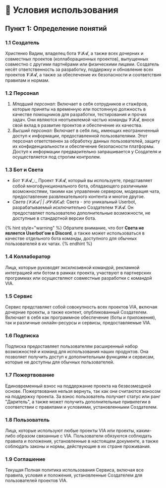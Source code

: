 # 🔘 Условия использования

## **Пункт 1: Определение понятий** <a href="#p-id-1" id="p-id-1"></a>

### **1.1 Создатель** <a href="#p-id-1.1" id="p-id-1.1"></a>

Христенко Вадим, владелец бота 𝓥𝓘𝓐, а также всех дочерних и совместных проектов (коллаборационных проектов), выпущенных совместно с другими партнёрами или физическими лицами. Создатель несёт ответственность за разработку, поддержку и обновление всех проектов 𝓥𝓘𝓐, а также за обеспечение их безопасности и соответствия правилам и нормам.

### **1.2 Персонал** <a href="#p-id-1.2" id="p-id-1.2"></a>

1. _Младший персонал:_ Включает в себя сотрудников и стажёров, которые приняты на временную или постоянную должность в качестве помощников для разработки, тестирования и прочих задач. Они являются неотъемлемой частью команды 𝓥𝓘𝓐, внося свой вклад в развитие проектов и обеспечение их качества.
2. _Высший персонал:_ Включает в себя лиц, имеющих неограниченный доступ к информации, предоставленной пользователями. Этот персонал ответственен за обработку данных пользователей, защиту их конфиденциальности и обеспечение безопасности платформы. Доступ к информации предварительно запрашивается у Создателя и осуществляется под строгим контролем.

### 1.3 **Бот и Света** <a href="#p-id-1.3" id="p-id-1.3"></a>

* _Бот_ 𝓥𝓘𝓐_:_ Проект 𝓥𝓘𝓐, который вы используете, представляет собой многофункционального бота, обладающего различными возможностями, такими как управление сервером, модерация чата, предоставление развлекательного контента и многое другое.
* _Света (_𝓥𝓘𝓐 | | 𝓢𝓥𝓔𝓣𝓐_):_ Света - это уникальный Userbot, разрабатываемый исключительно Создателем 𝓥𝓘𝓐. Он предоставляет пользователю дополнительные возможности, не доступные в стандартной версии бота.&#x20;

{% hint style="warning" %}
Обратите внимание, что бот **Света не является Userbot'ом в Discord**, а также может использоваться в качестве отдельного бота команды, доступного для обычных пользователей в их чатах.
{% endhint %}

### 1.4 **Коллаборатор** <a href="#p-id-1.4" id="p-id-1.4"></a>

Лица, которые руководят эксклюзивной командой, рекламной интеграцией или ботом в рамках проекта, участвуют в партнерских программах или осуществляют совместные разработки с командой VIA.

### 1.5 **Сервис** <a href="#p-id-1.5" id="p-id-1.5"></a>

Сервис представляет собой совокупность всех проектов VIA, включая дочерние проекты, а также контент, опубликованный Создателем. Включает в себя как программное обеспечение (боты и приложения), так и различные онлайн-ресурсы и сервисы, предоставляемые VIA.

### **1.6 Подписка** <a href="#p-id-1.6" id="p-id-1.6"></a>

Подписка предоставляет пользователям расширенный набор возможностей и команд для использования наших продуктов. Она позволяет получить доступ к дополнительным функциям и сервисам, которые не доступны для обычных пользователей.

### **1.7 Пожертвование** <a href="#p-id-1.7" id="p-id-1.7"></a>

Единовременный взнос на поддержание проекта на безвозмездной основе. Пожертвования нельзя вернуть, так как они считаются взносом на поддержку проекта. За взнос пользователь получает статус или ранг "Даритель", а также может получить дополнительные привилегии в соответствии с правилами и условиями, установленными Создателем.

### **1.8 Пользователь** <a href="#p-id-1.8" id="p-id-1.8"></a>

Лица, которые используют любые проекты VIA или проекты, каким-либо образом связанные с VIA. Пользователи обязуются соблюдать правила и положения, установленные в настоящем документе, а также соблюдать законы и нормы, действующие в их стране проживания.

### **1.9 Соглашение** <a href="#p-id-1.9" id="p-id-1.9"></a>

Текущая Полная политика использования Сервиса, включая все правила, условия и положения, установленные Создателем для пользователей проектов VIA.

